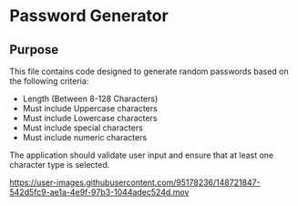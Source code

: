 # Password Generator 

## Purpose 
This file contains code designed to generate random passwords based on the following criteria:  
* Length (Between 8-128 Characters)
* Must include Uppercase characters
* Must include Lowercase characters
* Must include special characters
* Must include numeric characters

The application should validate user input and ensure that at least one character type is selected. 


https://user-images.githubusercontent.com/95178236/148721847-542d5fc9-ae1a-4e9f-97b3-1044adec524d.mov

